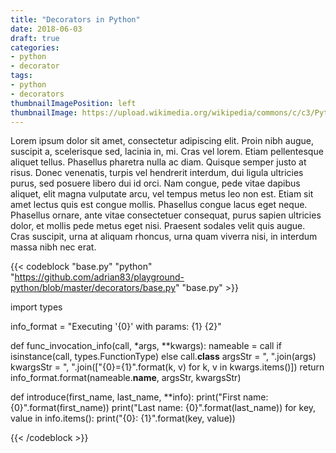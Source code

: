 ```yaml
---
title: "Decorators in Python"
date: 2018-06-03
draft: true
categories:
- python
- decorator
tags:
- python
- decorators
thumbnailImagePosition: left
thumbnailImage: https://upload.wikimedia.org/wikipedia/commons/c/c3/Python-logo-notext.svg
---
```


Lorem ipsum dolor sit amet, consectetur adipiscing elit. Proin nibh augue, suscipit a, scelerisque sed, lacinia in, mi. Cras vel lorem. Etiam pellentesque aliquet tellus. Phasellus pharetra nulla ac diam. Quisque semper justo at risus. Donec venenatis, turpis vel hendrerit interdum, dui ligula ultricies purus, sed posuere libero dui id orci. Nam congue, pede vitae dapibus aliquet, elit magna vulputate arcu, vel tempus metus leo non est. Etiam sit amet lectus quis est congue mollis. Phasellus congue lacus eget neque. Phasellus ornare, ante vitae consectetuer consequat, purus sapien ultricies dolor, et mollis pede metus eget nisi. Praesent sodales velit quis augue. Cras suscipit, urna at aliquam rhoncus, urna quam viverra nisi, in interdum massa nibh nec erat.



{{< codeblock "base.py" "python" "https://github.com/adrian83/playground-python/blob/master/decorators/base.py" "base.py" >}}

import types

info_format = "Executing '{0}' with params: {1} {2}"

def func_invocation_info(call, *args, **kwargs):
    nameable = call if isinstance(call, types.FunctionType) else call.__class__
    argsStr = ", ".join(args)
    kwargsStr = ", ".join(["{0}={1}".format(k, v) for k, v in kwargs.items()])
    return info_format.format(nameable.__name__, argsStr, kwargsStr)

def introduce(first_name, last_name, **info):
    print("First name: {0}".format(first_name))
    print("Last name: {0}".format(last_name))
    for key, value in info.items():
        print("{0}: {1}".format(key, value))

{{< /codeblock >}}
